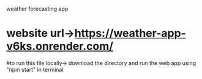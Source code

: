 weather forecasting app
# website url->https://weather-app-v6ks.onrender.com/
#to run this file locally-> download the directory and run the web app using "npm start" in terminal 
